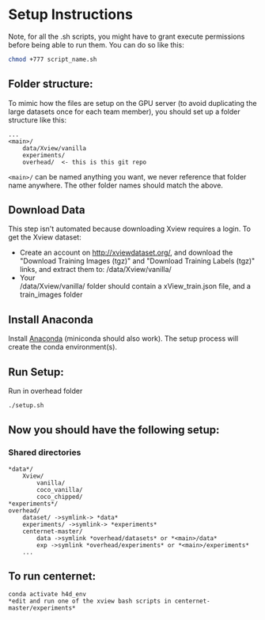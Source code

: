 # Setup Instructions

Note, for all the .sh scripts, you might have to grant execute permissions before being able to run them. You can do so like this: 

```bash
chmod +777 script_name.sh
```

## Folder structure:
To mimic how the files are setup on the GPU server (to avoid duplicating the large datasets once for each team member), you should set up a folder structure like this:
```
...
<main>/
    data/Xview/vanilla
    experiments/
    overhead/  <- this is this git repo
```
`<main>/` can be named anything you want, we never reference that folder name anywhere. The other folder names should match the above. 

## Download Data
This step isn't automated because downloading Xview requires a login. To get the Xview dataset:

- Create an account on http://xviewdataset.org/, and download the "Download Training Images (tgz)" and "Download Training Labels (tgz)" links, and extract them to: <h4dmain>/data/Xview/vanilla/
- Your <main>/data/Xview/vanilla/ folder should contain a xView_train.json file, and a train_images folder

## Install Anaconda

Install [Anaconda](https://www.anaconda.com/distribution/) (miniconda should also work). The setup process will create the conda environment(s). 


## Run Setup:

Run in overhead folder

```bash
./setup.sh
```

## Now you should have the following setup:

### Shared directories

```
*data*/
	Xview/
		vanilla/
		coco_vanilla/
		coco_chipped/
*experiments*/
overhead/
	dataset/ ->symlink-> *data*
	experiments/ ->symlink-> *experiments*
	centernet-master/
		data ->symlink *overhead/datasets* or *<main>/data*
		exp ->symlink *overhead/experiments* or *<main>/experiments*
	...
```
## To run centernet:

```
conda activate h4d_env
*edit and run one of the xview bash scripts in centernet-master/experiments*
```
